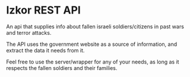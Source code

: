 # Izkor REST API

An api that supplies info about fallen israeli soldiers/citizens in past wars and terror attacks.

The API uses the government website as a source of information, and extract the data it needs from it.

Feel free to use the server/wrapper for any of your needs, as long as it respects the fallen soldiers and their families.
